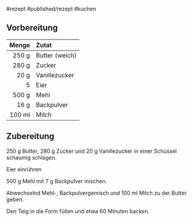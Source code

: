 #rezept #published/rezept  #kuchen 

## Vorbereitung

|  Menge | Zutat          |
| ------:|:-------------- |
|  250 g | Butter (weich) |
|  280 g | Zucker         |
|   20 g | Vanillezucker  |
|      5 | Eier           |
|  500 g | Mehl           |
|    16 g | Backpulver     |
| 100 ml | Milch          |

## Zubereitung

250 g Butter, 280 g Zucker und 20 g Vanillezucker in einer Schüssel schaumig schlagen. 

Eier einrühren

500 g Mehl mit 7 g Backpulver mischen.

Abwechselnd Mehl-, Backpulvergemisch und 100 ml Milch zu der Butter geben.

Den Teig in die Form füllen und etwa 60 Minuten backen.

